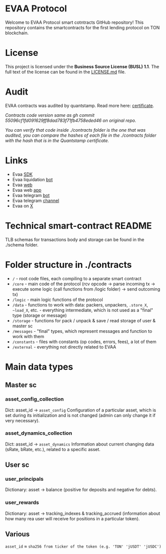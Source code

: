 # EVAA Protocol
Welcome to EVAA Protocol smart cotntracts GitHub repository! This repository contains the smartcontracts for the first lending protocol on TON blockchain.

# License
This project is licensed under the **Business Source License (BUSL) 1.1**. The full text of the license can be found in the [LICENSE.md](./LICENSE.md) file.

# Audit
EVAA contracts was audited by quantstamp. Read more here: [certificate](https://certificate.quantstamp.com/full/evaa/df7aa699-793b-49f7-b348-1f78e9ca9870/index.html).

*Contracts code version same as gh commit 55096cf1fd091629ff8dad783f71fb4758eded46 on original repo.*

*You can verify that code inside ./contracts folder is the one that was audited, you can compare the hashes of each file in the ./contracts folder with the hash that is in the Quantstamp certificate.*

# Links
- Evaa [SDK](https://github.com/evaafi/sdk) 
- Evaa liquidation [bot](https://github.com/evaafi/liquidator-bot-v2-pub) 
- Evaa [web](https://evaa.finance)
- Evaa web [app](https://app.evaa.finance)
- Evaa telegram [bot](https://evaaappbot.t.me) 
- Evaa telegram [channel](https://evaaprotocol.t.me)
- Evaa on [X](https://x.com/evaaprotocol) 

# Technical smart-contract README
TLB schemas for transactions body and storage can be found in the ./schema folder. 

# Folder structure in ./contracts
- `/` - root code files, each compiling to a separate smart contract
- `/core` - main code of the protocol (rcv opcode -> parse incoming tx -> execute some logic (call functions from /logic folder) -> send outcoming tx)
- `/logic` - main logic functions of the protocol
- `/data` - functions to work with data: packers, unpackers, `.store_X`, `~load_X`, etc. - everything intermediate, which is not used as a "final" type (storage or message)
- `/storage` - functions for pack / unpack & save / read storage of user & master sc 
- `/messages` - "final" types, which represent messages and function to work with them
- `/constants` - files with constants (op codes, errors, fees), a lot of them
- `/external` - everything not directly related to EVAA

# Main data types

## Master sc

### asset_config_collection
Dict: asset_id -> `asset_config`
Configuration of a particular asset, which is set during its initialization and is not changed (admin can only change it if very necessary).

### asset_dynamics_collection
Dict: asset_id -> `asset_dynamics`
Information about current changing data (sRate, bRate, etc.), related to a specific asset.

## User sc 

### user_principals
Dictionary: asset -> balance (positive for deposits and negative for debts).

### user_rewards 
Dictionary: asset -> tracking_indexes & tracking_accrued (information about how many rea user will receive for positions in a particular token).

## Various
`asset_id` ≈ `sha256 from ticker of the token (e.g. 'TON' 'jUSDT' 'jUSDC')`
